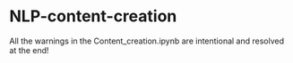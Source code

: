 # NLP-content-creation
All the warnings in the Content_creation.ipynb are intentional and resolved at the end!
